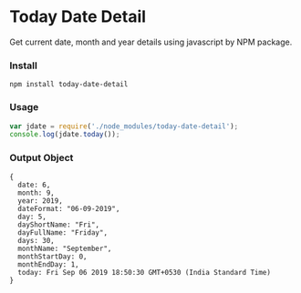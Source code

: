 # Today Date Detail

Get current date, month and year details using javascript by NPM package.

### Install
~~~
npm install today-date-detail
~~~

### Usage
```javascript
var jdate = require('./node_modules/today-date-detail');
console.log(jdate.today());
```

### Output Object
```
{ 
  date: 6,
  month: 9,
  year: 2019,
  dateFormat: "06-09-2019",
  day: 5,
  dayShortName: "Fri",
  dayFullName: "Friday",
  days: 30,
  monthName: "September",
  monthStartDay: 0,
  monthEndDay: 1,
  today: Fri Sep 06 2019 18:50:30 GMT+0530 (India Standard Time)
}
  ```